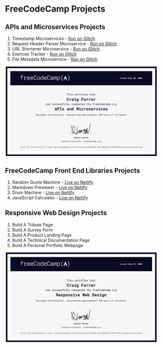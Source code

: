 # FreeCodeCamp Projects

## APIs and Microservices Projects

   1. Timestamp Microservices - [Run on Glitch](https://ring-dark-harrier.glitch.me/)
   2. Request Header Parser Microservice - [Run on Glitch](https://daffodil-copper-snout.glitch.me/)
   3. URL Shortener Microservice - [Run on Glitch](https://husky-aged-syringa.glitch.me/)
   4. Exercise Tracker - [Run on Glitch](https://chill-abundant-aries.glitch.me/)
   5. File Metadata Microservice - [Run on Glitch](https://messy-flowery-grenadilla.glitch.me/)
   
![Certificate](https://github.com/craigfarrer/FreeCodeCampProjects/blob/master/API-Certificate.PNG?raw=true)

## FreeCodeCamp Front End Libraries Projects

   1. Random Quote Machine - [Live on Netlify](https://modest-bohr-5efa98.netlify.app/)
   2. Markdown Previewer - [Live on Netlify](https://festive-ride-b6acb2.netlify.app/)
   3. Drum Machine - [Live on Netlify](https://unruffled-knuth-f0e14d.netlify.app/)
   4. JavaScript Calculator - [Live on Netlify](https://competent-tereshkova-a11a9f.netlify.app/)

## Responsive Web Design Projects

   1. Build A Tribute Page
   2. Build A Survey Form
   3. Build A Product Landing Page
   4. Build A Technical Documentation Page
   5. Build A Personal Portfolio Webpage
   
![Certificate](https://github.com/craigfarrer/FreeCodeCampProjects/blob/master/Responsive-Certificate.PNG?raw=true)











